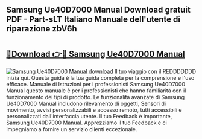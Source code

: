 ## Samsung Ue40D7000 Manual Download gratuit PDF - Part-sLT Italiano Manuale dell'utente di riparazione zbV6h

# <h2><a href="http://dfbnx78.blite.top/?on=Samsung+Ue40D7000+Manual">🔗Download 👉🔴 Samsung Ue40D7000 Manual</a></h2>

[![Samsung Ue40D7000 Manual download](https://i.imgur.com/lujVjoI.png)](http://dfbnx78.blite.top/?on=Samsung+Ue40D7000+Manual)
Il tuo viaggio con il REDDDDDDD inizia qui. Questa guida è la tua guida completa per la comprensione e l'uso efficace. Manuale di Istruzioni per i professionisti Samsung Ue40D7000 Manual questo manuale è per i professionisti che hanno familiarità con il funzionamento dei tipi di prodotto. Le funzionalità avanzate di Samsung Ue40D7000 Manual includono rilevamento di oggetti, Sensori di movimento, avvisi personalizzabili e accesso remoto, tutti accessibili e personalizzati dall'interfaccia utente. Il tuo Feedback è importante, Samsung Ue40D7000 Manual. Apprezziamo il tuo Feedback e ci impegniamo a fornire un servizio clienti eccezionale.
